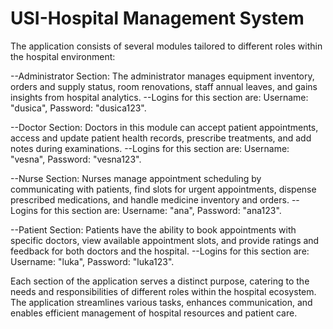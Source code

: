 # USI-Hospital Management System

The application consists of several modules tailored to different roles within the hospital environment:

--Administrator Section: The administrator manages equipment inventory, orders and supply status, room renovations, staff annual leaves, and gains insights from hospital analytics. --Logins for this section are: Username: "dusica", Password: "dusica123".

--Doctor Section: Doctors in this module can accept patient appointments, access and update patient health records, prescribe treatments, and add notes during examinations. --Logins for this section are: Username: "vesna", Password: "vesna123".

--Nurse Section: Nurses manage appointment scheduling by communicating with patients, find slots for urgent appointments, dispense prescribed medications, and handle medicine inventory and orders. --Logins for this section are: Username: "ana", Password: "ana123".

--Patient Section: Patients have the ability to book appointments with specific doctors, view available appointment slots, and provide ratings and feedback for both doctors and the hospital. --Logins for this section are: Username: "luka", Password: "luka123".

Each section of the application serves a distinct purpose, catering to the needs and responsibilities of different roles within the hospital ecosystem. The application streamlines various tasks, enhances communication, and enables efficient management of hospital resources and patient care.
